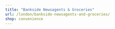 ```yaml
---
title: "Bankside Newsagents & Groceries"
url: /london/bankside-newsagents-and-groceries/
shop: convenience
---
```

